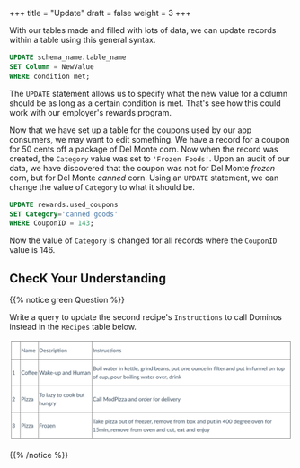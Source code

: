 +++
title = "Update"
draft = false
weight = 3
+++

With our tables made and filled with lots of data, we can update records within a table using this general syntax.

```sql {linenos=table}
UPDATE schema_name.table_name
SET Column = NewValue
WHERE condition met;
```

The `UPDATE` statement allows us to specify what the new value for a column should be as long as a certain condition is met. That's see how this could work with our employer's rewards program.

Now that we have set up a table for the coupons used by our app consumers, we may want to edit something. We have a record for a coupon for 50 cents off a package of Del Monte corn. Now when the record was created, the `Category` value was set to `'Frozen Foods'`. Upon an audit of our data, we have discovered that the coupon was not for Del Monte *frozen* corn, but for Del Monte *canned* corn. Using an `UPDATE` statement, we can change the value of `Category` to what it should be.

```sql {linenos=table}
UPDATE rewards.used_coupons
SET Category='canned goods'
WHERE CouponID = 143;
```

Now the value of `Category` is changed for all records where the `CouponID` value is 146.

## ChecK Your Understanding

{{% notice green Question %}}

Write a query to update the second recipe's `Instructions` to call Dominos instead in the `Recipes` table below.

![Recipes table with three rows](./pictures/recipesTable2.png)

{{% /notice %}}
